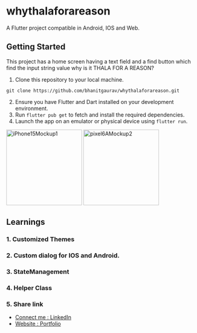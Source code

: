 # whythalaforareason

A Flutter project compatible in Android, IOS and Web.

## Getting Started

This project has a home screen having a text field and a find button which find the input string
value why is it THALA FOR A REASON?

1. Clone this repository to your local machine.

```
git clone https://github.com/bhanitgaurav/whythalaforareason.git
```

2. Ensure you have Flutter and Dart installed on your development environment.
3. Run ```flutter pub get``` to fetch and install the required dependencies.
4. Launch the app on an emulator or physical device using ```flutter run```.

<p align="left">
 <img width="200" alt="iPhone15Mockup1" src="https://github.com/bhanitgaurav/whythalaforareason/assets/66617776/b9a93639-4984-4ac6-b5b1-d9c9522f3016" />

<img width="200" alt="pixel6AMockup2" src="https://github.com/bhanitgaurav/whythalaforareason/assets/66617776/4d7e1171-8beb-4f01-89ac-c3b250a2b75a" />

</p>

## Learnings

### 1. Customized Themes

### 2. Custom dialog for IOS and Android.

### 3. StateManagement

### 4. Helper Class

### 5. Share link

- [Connect me : LinkedIn](https://www.linkedin.com/in/bhanitgaurav/)
- [Website : Portfolio](https://www.bhanitgaurav.com/)


